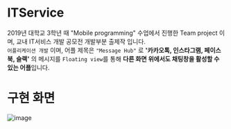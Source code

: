 # ITService
2019년 대학교 3학년 때 "Mobile programming" 수업에서 진행한 Team project 이며, 교내 IT서비스 개발 공모전 개발부분 출제작 입니다.
<br>`어플리케이션 개발` 이며, 어플 제목은 `"Message Hub"` 로 **'카카오톡, 인스타그램, 페이스북, 슬랙'** 의 메시지를 `Floating view`를 통해 **다른 화면 위에서도 채팅창을 활성할 수 있는 어플**입니다.

# 구현 화면
![image](https://github.com/aaingyunii/ITService/assets/31847834/4926464e-e48a-4429-8c6e-546c82f0b0a9)
